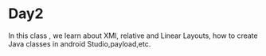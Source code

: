 # Day2
<p> In this class , we learn about XMl, relative and Linear Layouts, how to create Java classes in android Studio,payload,etc. </p>
